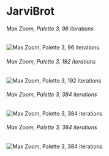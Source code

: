 # JarviBrot

###### Max Zoom, Palette 3, 96 iterations
![Max Zoom, Palette 3, 96 iterations](https://media.discordapp.net/attachments/592441902981447710/790750172039610418/unknown.png?width=889&height=701)

###### Max Zoom, Palette 3, 192 iterations
![Max Zoom, Palette 3, 192 iterations](https://cdn.discordapp.com/attachments/592441902981447710/790750835230900284/unknown.png)

###### Max Zoom, Palette 3, 384 iterations
![Max Zoom, Palette 3, 384 iterations](https://cdn.discordapp.com/attachments/592441902981447710/790751439877308426/unknown.png)

###### Max Zoom, Palette 3, 384 iterations
![Max Zoom, Palette 3, 384 iterations](https://cdn.discordapp.com/attachments/592441902981447710/790752260031905802/unknown.png)




